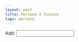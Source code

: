 ```yaml
---
layout: post
title: Persona 3 fusions
tags: persona
---
```


<div id="ownedList">
	<label>
		Add:
		<input id="newName" type="text" />
	</label>
</div>

<script src="{{ site.url }}/js/persona3/fusion.js">
</script>
<script src="{{ site.url }}/js/persona3/persona3.js">
</script>
<script src="{{ site.url }}/js/persona3/main.js">
</script>